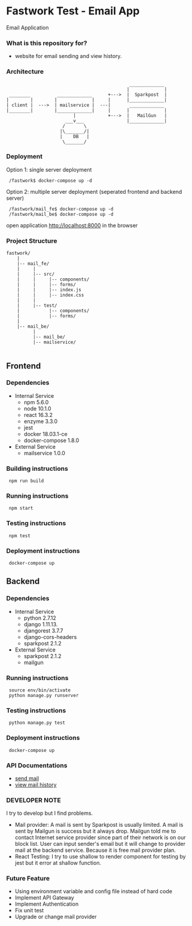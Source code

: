 # Fastwork Test - Email App #

Email Application

### What is this repository for? ###
- website for email sending and view history.

### Architecture ###
```
                                              _____________ 
                                             |             |
 ________          _____________      +--->  |  Sparkpost  |
|        |        |             |     |      |_____________|  
| client |  --->  | mailservice |  ---|       _____________
|________|        |_____________|     |      |             |
                         |            +--->  |   MailGun   |
                      ___v___                |_____________|
                     /       \
                    |\_______/|
                    |    DB   |
                     \_______/

```

### Deployment ###

Option 1: single server deployment
```
 /fastwork$ docker-compose up -d
```

Option 2: multiple server deployment (seperated frontend and backend server)
```
 /fastwork/mail_fe$ docker-compose up -d
 /fastwork/mail_be$ docker-compose up -d
```
open application [http://localhost:8000](http://localhost:8000) in the browser

### Project Structure ###

```
fastwork/
    |
    |-- mail_fe/
    |     |
    |     |-- src/
    |     |     |-- components/
    |     |     |-- forms/
    |     |     |-- index.js
    |     |     |-- index.css
    |     |
    |     |-- test/
    |           |-- components/
    |           |-- forms/
    |     
    |-- mail_be/
          |
          |-- mail_be/
          |-- mailservice/
          

```

## Frontend ##

### Dependencies ###
- Internal Service
    - npm 5.6.0
    - node 10.1.0
    - react 16.3.2
    - enzyme 3.3.0
    - jest
    - docker 18.03.1-ce
    - docker-compose 1.8.0
- External Service
    - mailservice 1.0.0

### Building instructions ###
```
 npm run build
```

### Running instructions ###
```
 npm start
```

### Testing instructions ###
```
 npm test
```

### Deployment instructions ###
```
 docker-compose up
```

## Backend ##

### Dependencies ###
- Internal Service
    - python 2.7.12
    - django 1.11.13.
    - djangorest 3.7.7
    - django-cors-headers
    - sparkpost 2.1.2
- External Service
    - sparkpost 2.1.2
    - mailgun

### Running instructions ###
```
 source env/bin/activate
 python manage.py runserver
```

### Testing instructions ###
```
 python manage.py test
```

### Deployment instructions ###
```
 docker-compose up
```

### API Documentations ###
- [send mail](mail_be/docs/send_mail.md)
- [view mail history](mail_be/docs/view_mail_history.md)

### DEVELOPER NOTE ###
I try to develop but I find problems.

- Mail provider: A mail is sent by Sparkpost is usually limited. A mail is sent by Mailgun is success but it always drop. Mailgun told me to contact Internet service provider since part of their network is on our block list. User can input sender's email but it will change to provider mail at the backend service. Because it is free mail provider plan.
- React Testing: I try to use shallow to render component for testing by jest but it error at shallow function.

### Future Feature ###
- Using environment variable and config file instead of hard code
- Implement API Gateway
- Implement Authentication
- Fix unit test
- Upgrade or change mail provider
